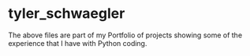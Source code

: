 # tyler_schwaegler

The above files are part of my Portfolio of projects showing some of the experience that I have with Python coding. 
